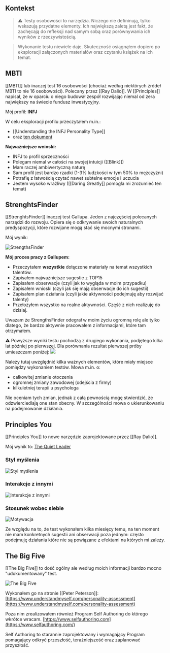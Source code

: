## Kontekst
> ⚠️ Testy osobowości to narzędzia. Niczego nie defininują, tylko wskazują przydatne elementy. Ich największą zaletą jest fakt, że zachęcają do refleksji nad samym sobą oraz porównywania ich wyników z rzeczywistością.

> Wykonanie testu niewiele daje. Skuteczność osiągnąłem dopiero po eksploracji załączonych materiałów oraz czytaniu książek na ich temat. 

## MBTI
[[MBTI]] lub inaczej test 16 osobowości (chociaż według niektórych źródeł MBTI to nie 16 osobowości). Polecany przez [[Ray Dalio]]. W [[Principles]] napisał, że w oparciu o niego budował zespół rozwijając niemal od zera największy na świecie fundusz inwestycyjny. 

Mój profil: **INFJ**

W celu eksploracji profilu przeczytałem m.in.:
- [[Understanding the INFJ Personality Type]]
- oraz [ten dokument](https://idigitalcitizen.files.wordpress.com/2011/02/infj-profile-counselor-protector-pdf2.pdf)

**Najważniejsze wnioski:**
- INFJ to profil sprzeczności
- Polegam niemal w całości na swojej intuicji ([[Blink]])
- Mam raczej ambiwertyczną naturę
- Sam profil jest bardzo rzadki (1-3% ludzkości w tym 50% to mężczyźni)
- Potrafię z łatwością czytać nawet subtelne emocje i uczucia
- Jestem wysoko wrażliwy ([[Daring Greatly]] pomogła mi zrozumieć ten temat)

## StrenghtsFinder
[[StrenghtsFinder]] inaczej test Gallupa. Jeden z najczęściej polecanych narzędzi do rozwoju. Opiera się o odkrywanie swoich naturalnych predyspozycji, które rozwijane mogą stać się mocnymi stronami. 

Mój wynik:

![StrengthsFinder](https://space.overment.com/m75PbJuix3DuFiQPHBW4/Screen-Shot-2021-08-16-02-59-51.png)

**Mój proces pracy z Gallupem:**
- Przeczytałem **wszystkie** dołączone materiały na temat wszystkich talentów.
- Zapisałem najważniejsze sugestie z TOP15
- Zapisałem obserwacje (czyli jak to wygląda w moim przypadku)
- Zapisałem wnioski (czyli jak się mają obserwacje do ich sugestii)
- Zapisałem plan działania (czyli jakie aktywności podejmuję aby rozwijać talenty)
- Przełożyłem wszystko na realne aktywności. Część z nich realizuję do dzisiaj.

Uważam że StrengthsFinder odegrał w moim życiu ogromną rolę ale tylko dlatego, że bardzo aktywnie pracowałem z informacjami, które tam otrzymałem.

⚠️ Powyższe wyniki testu pochodzą z drugiego wykonania, podjętego kilka lat później po pierwszej. Dla porównania rezultat pierwszej próby umieszczam poniżej: 
![](https://space.overment.com/Shared-Image-2021-11-09-00-59-54/Shared-Image-2021-11-09-00-59-54.png)

Należy tutaj uwzględnić kilka ważnych elementów, które miały miejsce pomiędzy wykonaniem testów. Mowa m.in. o:
- całkowitej zmianie otoczenia 
- ogromnej zmiany zawodowej (odejścia z firmy)
- kilkuletniej terapii u psychologa

Nie oceniam tych zmian, jednak z całą pewnością mogę stwierdzić, że odzwierciedlają one stan obecny. W szczególności mowa o ukierunkowaniu na podejmowanie działania. 

## Principles You
[[Principles You]] to nowe narzędzie zaprojektowane przez [[Ray Dalio]]. 

Mój wynik to: [The Quiet Leader](https://principlesyou.com/archetypes/quietleader)

### Styl myślenia
![Styl myślenia](https://space.overment.com/aFQcJRUurI4W5khloO7U/Screen-Shot-2021-08-19-23-25-19.png)

### Interakcje z innymi
![Interakcje z innymi](https://space.overment.com/UDTRF1vVI8AYNReKJSk5/Screen-Shot-2021-08-19-23-27-02.png)

### Stosunek wobec siebie
![Motywacja](https://space.overment.com/Jo2QCEdNIBtR0Y6wqi5B/Screen-Shot-2021-08-19-23-27-50.png)

Ze względu na to, że test wykonałem kilka miesięcy temu, na ten moment nie mam konkretnych sugestii ani obserwacji poza jednym: często podejmuję działania które nie są powiązane z efektami na których mi zależy. 

## The Big Five
[[The Big Five]] to dość ogólny ale według moich informacji bardzo mocno "udokumentowany" test. 

![The Big Five](https://space.overment.com/k4Yw6TJlr8gfmL1tLCjD/the-big-five.png)

Wykonałem go na stronie [[Peter Peterson]]: 
[https://www.understandmyself.com/personality-assessment](https://www.understandmyself.com/personality-assessment)

Poza nim zrealizowałem również Program Self Authoring do którego wkrótce wracam.
[https://www.selfauthoring.com](https://www.selfauthoring.com/)

Self Authoring to starannie zaprojektowany i wymagający Program pomagający odkryć przeszłość, teraźniejszość oraz zaplanować przyszłość. 
